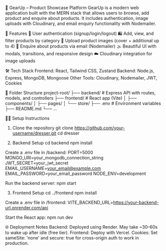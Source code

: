 🧥 GearUp – Product Showcase Platform
GearUp is a modern web application built with the MERN stack that allows users to browse, add product and enquire about products. It includes authentication, image uploads with Cloudinary, and email enquiry functionality with Nodemailer.

🚀 Features
    👤 User authentication (signup/login/logout)
    🛍️ Add, view, and filter products by category
    📸 Upload product images (cover + additional up to 4)
    📧 Enquire about products via email (Nodemailer)
    🌫️ Beautiful UI with modals, transitions, and responsive design
    ☁️ Cloudinary integration for image uploads

🛠️ Tech Stack
    Frontend: React, Tailwind CSS, Zustand
    Backend: Node.js, Express, MongoDB, Mongoose
    Other Tools: Cloudinary, Nodemailer, JWT, Cookies

📂 Folder Structure
  project-root/
  ├── backend/          # Express API with routes, models, and controllers
  ├── frontend/         # React app (Vite)
  │   ├── components/
  │   ├── pages/
  │   └── store/
  ├── .env              # Environment variables
  ├── README.md
  └── ...

🧑‍💻 Setup Instructions
1. Clone the repository
  git clone https://github.com/your-username/dresser.git
  cd dresser

2. Backend Setup
  cd backend
  npm install

Create a .env file in /backend:
  PORT=5000
  MONGO_URI=your_mongodb_connection_string
  JWT_SECRET=your_jwt_secret
  EMAIL_USERNAME=your_email@example.com
  EMAIL_PASSWORD=your_email_password
  NODE_ENV=development

Run the backend server:
  npm start

3. Frontend Setup
  cd ../frontend
  npm install

Create a .env file in /frontend:
  VITE_BACKEND_URL=https://your-backend-url.onrender.com/api

Start the React app:
  npm run dev

🌐 Deployment Notes
    Backend: Deployed using Render. May take ~30–60s to wake up after idle (free tier).
    Frontend: Deploy with Vercel.
    Cookies: Set sameSite: 'none' and secure: true for cross-origin auth to work in production.
